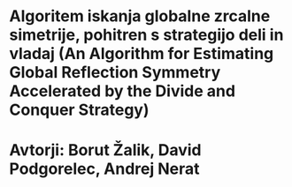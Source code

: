 # Algoritem iskanja globalne zrcalne simetrije, pohitren s strategijo deli in vladaj (An Algorithm for Estimating Global Reflection Symmetry Accelerated by the Divide and Conquer Strategy)
# Avtorji: Borut Žalik, David Podgorelec, Andrej Nerat
